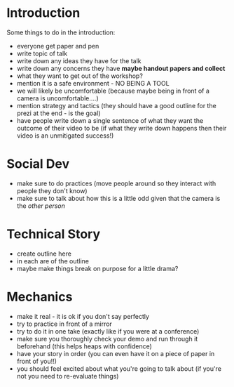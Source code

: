# Introduction
Some things to do in the introduction:
- everyone get paper and pen
- write topic of talk
- write down any ideas they have for the talk
- write down any concerns they have **maybe handout papers and collect**
- what they want to get out of the workshop?
- mention it is a safe environment - NO BEING A TOOL
- we will likely be uncomfortable (because maybe being in front of a camera is uncomfortable....)
- mention strategy and tactics (they should have a good outline for the prezi at the end - is the goal)
- have people write down a single sentence of what they want the outcome of their video to be (if what they write down happens then their video is an unmitigated success!)

# Social Dev
 - make sure to do practices (move people around so they interact with people they don't know)
 - make sure to talk about how this is a little odd given that the camera is the *other person*

 # Technical Story
 - create outline here
 - in each are of the outline
 - maybe make things break on purpose for a little drama? 


# Mechanics
- make it real - it is ok if you don't say perfectly
- try to practice in front of a mirror
- try to do it in one take (exactly like if you were at a conference)
- make sure you thoroughly check your demo and run through it beforehand (this helps heaps with confidence)
- have your story in order (you can even have it on a piece of paper in front of you!!)
- you should feel excited about what you're going to talk about (if you're not you need to re-evaluate things)